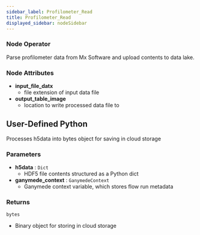 ```yaml
---
sidebar_label: Profilometer_Read
title: Profilometer_Read
displayed_sidebar: nodeSidebar
---
```


### Node Operator
Parse profilometer data from Mx Software and upload contents to data lake.


### Node Attributes
- **input_file_datx**
  - file extension of input data file
- **output_table_image**
  - location to write processed data file to
## User-Defined Python
Processes h5data into bytes object for saving in cloud storage


### Parameters
- **h5data** : `Dict`
    - HDF5 file contents structured as a Python dict
- **ganymede_context** : `GanymedeContext`
    - Ganymede context variable, which stores flow run metadata


### Returns
`bytes`
  - Binary object for storing in cloud storage